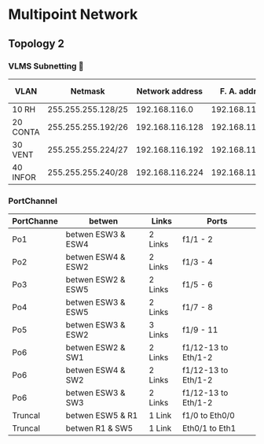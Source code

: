 # Multipoint Network

## Topology 2

### VLMS Subnetting 📄

| VLAN | 	Netmask | Network address | F. A. address | L. A. address | D. broadcast  | H. needed | H. number |
| ------------- |------------- | ------------- | -------------| ------------- | -------------| ------------- | ------------- |
| 10 RH | 255.255.255.128/25 | 192.168.116.0 | 192.168.116.1 |  192.168.116.126 | 192.168.116.127 | 123 | 128|
| 20 CONTA | 255.255.255.192/26 | 192.168.116.128 | 192.168.116.129 | 192.168.116.190 | 192.168.116.191 | 37 | 64|
| 30 VENT | 255.255.255.224/27 | 192.168.116.192 | 192.168.116.193 | 192.168.116.222 | 192.168.116.223 | 21 | 32 |
| 40 INFOR | 255.255.255.240/28 | 192.168.116.224 | 192.168.116.225 | 192.168.116.238 | 192.168.116.239 | 8 | 16 |

### PortChannel
| PortChanne | betwen | Links | Ports |
| ------------- | ------------- | ------------- | ------------- |
| Po1 | betwen ESW3 & ESW4 | 2 Links | f1/1 - 2 |
| Po2 | betwen ESW4 & ESW2 | 2 Links | f1/3 - 4 |
| Po3 | betwen ESW2 & ESW5 | 2 Links | f1/5 - 6 |
| Po4 | betwen ESW3 & ESW5 | 2 Links | f1/7 - 8 |
| Po5 | betwen ESW3 & ESW2 | 3 Links | f1/9 - 11 |
| Po6 | betwen ESW2 & SW1 | 2 Links | f1/12-13 to Eth/1-2 |
| Po6 | betwen ESW4 & SW2 | 2 Links | f1/12-13 to Eth/1-2 |
| Po6 | betwen ESW3 & SW3 | 2 Links | f1/12-13 to Eth/1-2 |
| Truncal | betwen ESW5 & R1 | 1 Link | f1/0 to Eth0/0 |
| Truncal | betwen R1 & SW5 | 1 Link | Eth0/1 to Eth1 |

